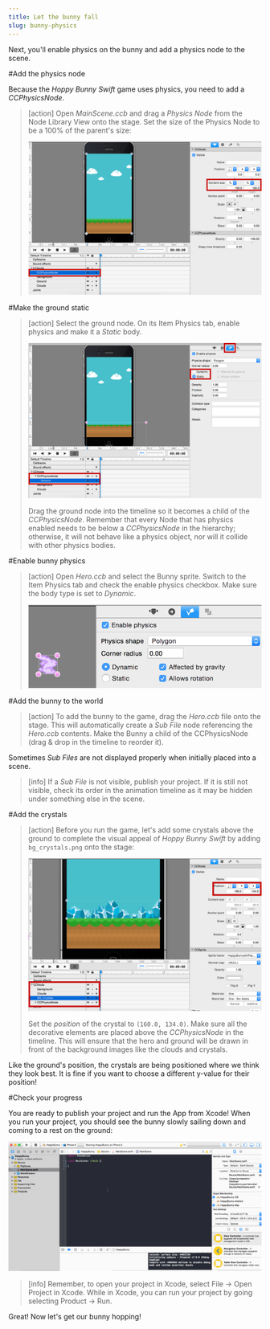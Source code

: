 ```yaml
---
title: Let the bunny fall
slug: bunny-physics
---
```


Next, you'll enable physics on the bunny and add a physics node to the scene.

#Add the physics node

Because the *Hoppy Bunny Swift* game uses physics, you need to add a *CCPhysicsNode*. 

> [action]
> Open *MainScene.ccb* and drag a *Physics Node* from the Node Library View onto the stage. Set the size of the Physics Node to be a 100% of the parent's size:
>
> ![](../Tutorial-Images/SpriteBuilder_physicsNode.png)

#Make the ground static

> [action]
> Select the ground node. On its Item Physics tab, enable physics and make it a *Static* body.
>
> ![](../Tutorial-Images/SpriteBuilder_groundPhysics.png)
>
> Drag the ground node into the timeline so it becomes a child of the *CCPhysicsNode*. Remember that every Node that has physics enabled needs to be below a *CCPhysicsNode* in the hierarchy; otherwise, it will not behave like a physics object, nor will it collide with other physics bodies.

#Enable bunny physics

> [action]
> Open *Hero.ccb* and select the Bunny sprite. Switch to the Item Physics tab and check the enable physics checkbox. Make sure the body type is set to *Dynamic*.
>
> ![](../Tutorial-Images/SpriteBuilder_bunnyPhysics.png)

#Add the bunny to the world

> [action]
> To add the bunny to the game, drag the *Hero.ccb* file onto the stage. This will automatically create a *Sub File* node referencing the *Hero.ccb* contents. Make the Bunny a child of the CCPhysicsNode (drag & drop in the timeline to reorder it).

Sometimes *Sub Files* are not displayed properly when initially placed into a scene.

> [info]
> If a *Sub File* is not visible, publish your project. If it is still not visible, check its order in the animation timeline as it may be hidden under something else in the scene.

#Add the crystals

> [action]
> Before you run the game, let's add some crystals above the ground to complete the visual appeal of *Hoppy Bunny Swift* by adding `bg_crystals.png` onto the stage:
>
> ![](../Tutorial-Images/SpriteBuilder_crystalPosition.png)
>
> Set the *position* of the crystal to `(160.0, 134.0)`. Make sure all the decorative elements are placed above the *CCPhysicsNode* in the timeline. This will ensure that the hero and ground will be drawn in front of the background images like the clouds and crystals.

Like the ground's position, the crystals are being positioned where we think they look best. It is fine if you want to choose a different y-value for their position!

#Check your progress

You are ready to publish your project and run the App from Xcode! When you run your project, you should see the bunny slowly sailing down and coming to a rest on the ground:

![](../Tutorial-Images/Xcode_bunnyFalling.gif)

> [info]
> Remember, to open your project in Xcode, select File -> Open Project in Xcode. While in Xcode, you can run your project by going selecting Product -> Run.

Great! Now let's get our bunny hopping!